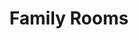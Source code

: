 ---
title: Family Rooms
slug: family-rooms
summary: The Ikhaya, Loerie, Little Seaview, and Kingfisher Family Rooms – Each of these rooms have their own special view. Linen is provided, guests to supply their own towels. Bathroom facilities are shared.
image: /images/accommodation/family-room-card.webp
published: true
features: ['Double bed + bunk bed', 'Shared bathroom facilities', 'Family friendly']
---